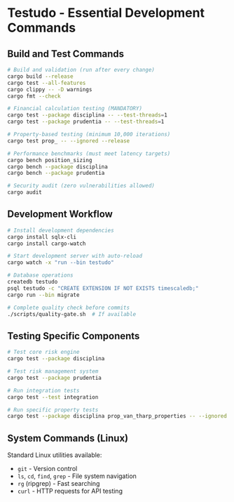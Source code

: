 # Testudo - Essential Development Commands

## Build and Test Commands
```bash
# Build and validation (run after every change)
cargo build --release
cargo test --all-features
cargo clippy -- -D warnings
cargo fmt --check

# Financial calculation testing (MANDATORY)
cargo test --package disciplina -- --test-threads=1
cargo test --package prudentia -- --test-threads=1

# Property-based testing (minimum 10,000 iterations)
cargo test prop_ -- --ignored --release

# Performance benchmarks (must meet latency targets)
cargo bench position_sizing
cargo bench --package disciplina
cargo bench --package prudentia

# Security audit (zero vulnerabilities allowed)
cargo audit
```

## Development Workflow
```bash
# Install development dependencies
cargo install sqlx-cli
cargo install cargo-watch

# Start development server with auto-reload
cargo watch -x "run --bin testudo"

# Database operations
createdb testudo
psql testudo -c "CREATE EXTENSION IF NOT EXISTS timescaledb;"
cargo run --bin migrate

# Complete quality check before commits
./scripts/quality-gate.sh  # If available
```

## Testing Specific Components
```bash
# Test core risk engine
cargo test --package disciplina

# Test risk management system
cargo test --package prudentia

# Run integration tests
cargo test --test integration

# Run specific property tests
cargo test --package disciplina prop_van_tharp_properties -- --ignored
```

## System Commands (Linux)
Standard Linux utilities available:
- `git` - Version control
- `ls`, `cd`, `find`, `grep` - File system navigation
- `rg` (ripgrep) - Fast searching
- `curl` - HTTP requests for API testing